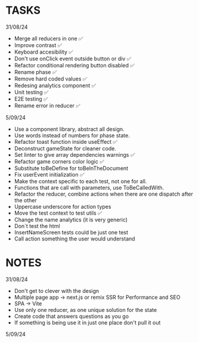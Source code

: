 # TASKS

31/08/24

- Merge all reducers in one ✅
- Improve contrast ✅
- Keyboard accesibility ✅
- Don't use onClick event outside button or div ✅
- Refactor conditional rendering button disabled ✅
- Rename phase ✅
- Remove hard coded values ✅
- Redesing analytics component ✅
- Unit testing ✅
- E2E testing ✅
- Rename error in reducer ✅

5/09/24

- Use a component library, abstract all design.
- Use words instead of numbers for phase state.
- Refactor toast function inside useEffect ✅
- Deconstruct gameState for cleaner code.
- Set linter to give array dependencies warnings ✅
- Refactor game corners color logic ✅
- Substitute toBeDefine for toBeInTheDocument
- Fix userEvent initialization ✅
- Make the context specific to each test, not one for all.
- Functions that are call with parameters, use ToBeCalledWith.
- Refactor the reducer, combine actions when there are one dispatch after the other
- Uppercase underscore for action types
- Move the test context to test utils ✅
- Change the name analytics (it is very generic)
- Don`t test the html
- InsertNameScreen tests could be just one test
- Call action something the user would understand

# NOTES

31/08/24

- Don't get to clever with the design
- Multiple page app -> next.js or remix SSR for Performance and SEO
- SPA -> Vite
- Use only one reducer, as one unique solution for the state
- Create code that answers questions as you go
- If something is being use it in just one place don't pull it out

5/09/24

